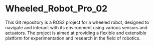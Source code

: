 # Wheeled_Robot_Pro_02

This Git repository is a ROS2 project for a wheeled robot, designed to navigate and interact with its environment using various sensors and actuators. The project is aimed at providing a flexible and extensible platform for experimentation and research in the field of robotics.


